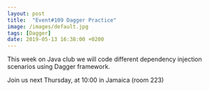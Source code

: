 ```yaml
---
layout: post
title:  "Event#109 Dagger Practice"
image: /images/default.jpg
tags: [Dagger]
date: 2019-05-13 16:38:00 +0200
---
```


This week on Java club we will code different dependency injection scenarios using Dagger framework.[]()

Join us next Thursday, at 10:00 in Jamaica (room 223)

